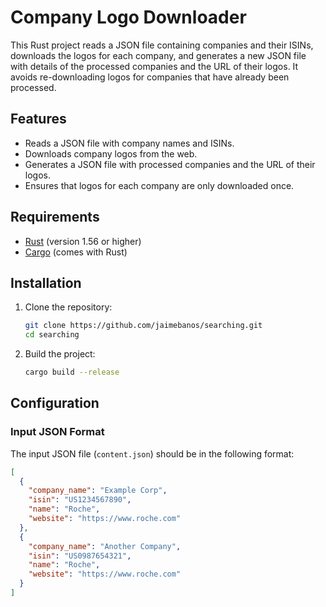 # Company Logo Downloader

This Rust project reads a JSON file containing companies and their ISINs, downloads the logos for each company, and generates a new JSON file with details of the processed companies and the URL of their logos. It avoids re-downloading logos for companies that have already been processed.

## Features

- Reads a JSON file with company names and ISINs.
- Downloads company logos from the web.
- Generates a JSON file with processed companies and the URL of their logos.
- Ensures that logos for each company are only downloaded once.

## Requirements

- [Rust](https://www.rust-lang.org/) (version 1.56 or higher)
- [Cargo](https://doc.rust-lang.org/cargo/) (comes with Rust)

## Installation

1. Clone the repository:

    ```bash
    git clone https://github.com/jaimebanos/searching.git
    cd searching
    ```

2. Build the project:

    ```bash
    cargo build --release
    ```

## Configuration

### Input JSON Format

The input JSON file (`content.json`) should be in the following format:

```json
[
  {
    "company_name": "Example Corp",
    "isin": "US1234567890",
    "name": "Roche",
    "website": "https://www.roche.com"
  },
  {
    "company_name": "Another Company",
    "isin": "US0987654321",
    "name": "Roche",
    "website": "https://www.roche.com"
  }
]
